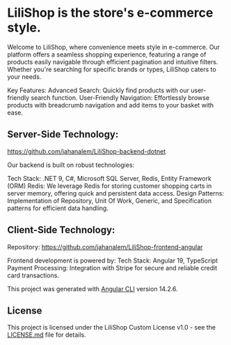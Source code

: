 # LiliShop is the store's e-commerce style.

  
Welcome to LiliShop, where convenience meets style in e-commerce. Our platform offers a seamless shopping experience, featuring a range of products easily navigable through efficient pagination and intuitive filters. Whether you're searching for specific brands or types, LiliShop caters to your needs.

Key Features:
Advanced Search: Quickly find products with our user-friendly search function.
User-Friendly Navigation: Effortlessly browse products with breadcrumb navigation and add items to your basket with ease.

## Server-Side Technology:
https://github.com/jahanalem/LiliShop-backend-dotnet

Our backend is built on robust technologies:

Tech Stack: .NET 9, C#, Microsoft SQL Server, Redis, Entity Framework (ORM)
Redis: We leverage Redis for storing customer shopping carts in server memory, offering quick and persistent data access.
Design Patterns: Implementation of Repository, Unit Of Work, Generic, and Specification patterns for efficient data handling.


## Client-Side Technology:
Repository: https://github.com/jahanalem/LiliShop-frontend-angular

Frontend development is powered by:
Tech Stack: Angular 19, TypeScript
Payment Processing: Integration with Stripe for secure and reliable credit card transactions.


This project was generated with [Angular CLI](https://github.com/angular/angular-cli) version 14.2.6.

## License

This project is licensed under the LiliShop Custom License v1.0 - see the [LICENSE.md](https://github.com/jahanalem/LiliShop-frontend-angular/blob/main/LICENSE.md) file for details.

